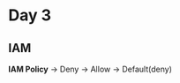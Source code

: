 # Day 3
## IAM
**IAM Policy**
-> Deny -> Allow -> Default(deny)

<!--stackedit_data:
eyJoaXN0b3J5IjpbNjg2ODE3ODM2LDQ0MTk0MTU2LC0yMTQwNT
Y2Mjc1XX0=
-->